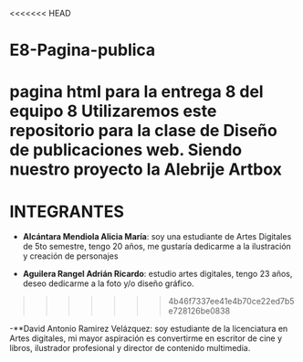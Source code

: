 <<<<<<< HEAD
# E8-Pagina-publica
 pagina html para la entrega 8 del equipo 8 
Utilizaremos este repositorio para la clase de Diseño de publicaciones web. Siendo nuestro proyecto la
Alebrije Artbox
=======
# INTEGRANTES

- **Alcántara Mendiola Alicia María**: soy una estudiante de Artes Digitales de 5to semestre, tengo 20 años, me gustaría dedicarme a la ilustración y creación de personajes 

- **Aguilera Rangel Adrián Ricardo**: estudio artes digitales, tengo 23 años, deseo dedicarme a la foto y/o diseño gráfico.
>>>>>>> 4b46f7337ee41e4b70ce22ed7b5e728126be0838


-**David Antonio Ramirez Velázquez: soy estudiante de la licenciatura en Artes digitales, mi mayor aspiración es convertirme en escritor de cine y libros, ilustrador profesional y director de contenido multimedia.